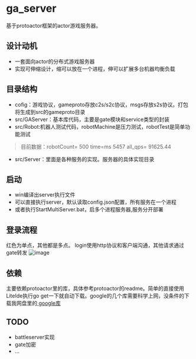 # ga_server

基于protoactor框架的actor游戏服务器。

## 设计动机
- 一套面向actor的分布式游戏服务器
- 实现可伸缩设计，缩可以放在一个进程，伸可以扩展多台机器均衡负载

## 目录结构
- cofig：游戏协议，gameproto存放c2s/s2c协议，msgs存放s2s协议。打包将生成到src的gameproto目录
- src/GAServer：基本库代码，主要是gate模块和service类型的封装
- src/Robot:机器人测试代码，robotMachine是压力测试，robotTest是简单功能测试
> 目前数据：robotCount= 500 time=ms 5457 all_qps= 91625.44
- src/Server：里面是各种服务的实现。服务器的具体实现目录
## 启动
- win编译出server执行文件
- 可以直接执行server，默认读取config.json配置，所有服务在一个进程
- 或者执行StartMultiServer.bat，启多个进程服务器,服务分开部署

## 登录流程
红色为单点，其他都是多点。
login使用http协议和客户端沟通，其他请求通过gate转发
![image](http://www.processon.com/chart_image/58f6d36be4b02e95ec64c368.png)

## 依赖
主要依赖protoactor里的库，具体参考protoactor的readme。简单的直接使用LiteIde执行go get一下就自动下载。google的几个库需要科学上网，没条件的下载我网盘里的[ google库](http://pan.baidu.com/s/1qYjUHJY)
## TODO
- battleserver实现
- gate加密
- ...